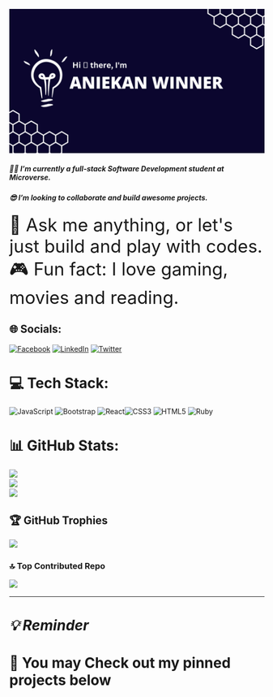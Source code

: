 <img src="./header.png" hight="1000" width="1500"><br>

<span> <h5>:student: I’m currently a full-stack Software Development student at Microverse.</h5>
<span> <h5>:sunglasses: I’m looking to collaborate and build awesome projects.</h5>
<span style="font-size: 35px;">💬 Ask me anything, or let's just build and play with codes.</span>
<br>
<span style="font-size: 35px;">:video_game: Fun fact: I love gaming, movies and reading.</span>

## 🌐 Socials:
[![Facebook](https://img.shields.io/badge/Medium-%231877F2.svg?logo=Medium&logoColor=white&logoWidth=30&logoHeight=30)](https://medium.com/@winneraaniekan) [![LinkedIn](https://img.shields.io/badge/LinkedIn-%230077B5.svg?logo=linkedin&logoColor=white)](https://www.linkedin.com/in/winnera/) [![Twitter](https://img.shields.io/badge/Twitter-%231DA1F2.svg?logo=Twitter&logoColor=white)](https://twitter.com/WinnerDevq) 

# 💻 Tech Stack:
![JavaScript](https://img.shields.io/badge/javascript-%23323330.svg?style=plastic&logo=javascript&logoColor=%23F7DF1E) ![Bootstrap](https://img.shields.io/badge/bootstrap-%23563D7C.svg?style=plastic&logo=bootstrap&logoColor=white) ![React](https://img.shields.io/badge/react-%2320232a.svg?style=plastic&logo=react&logoColor=%2361DAFB)![CSS3](https://img.shields.io/badge/css3-%231572B6.svg?style=plastic&logo=css3&logoColor=white) ![HTML5](https://img.shields.io/badge/html5-%23E34F26.svg?style=plastic&logo=html5&logoColor=white) ![Ruby](https://img.shields.io/badge/ruby-%23CC342D.svg?style=plastic&logo=ruby&logoColor=white)

# 📊 GitHub Stats:
![](https://github-readme-stats.vercel.app/api?username=DevaWinner&theme=tokyonight&hide_border=false&include_all_commits=true&count_private=true)<br/>
![](https://github-readme-streak-stats.herokuapp.com/?user=DevaWinner&theme=tokyonight&hide_border=false)<br/>
![](https://github-readme-stats.vercel.app/api/top-langs/?username=DevaWinner&theme=tokyonight&hide_border=false&include_all_commits=true&count_private=true&layout=compact)

## 🏆 GitHub Trophies
![](https://github-profile-trophy.vercel.app/?username=DevaWinner&theme=onedark&no-frame=false&no-bg=false&margin-w=4)

### 🔝 Top Contributed Repo
![](https://github-contributor-stats.vercel.app/api?username=DevaWinner&limit=5&theme=tokyonight&combine_all_yearly_contributions=true)

---
# <span> <i> 💡 Reminder </i> <h4> 📌 You may Check out my pinned projects below </h4>  </span> 
